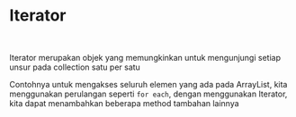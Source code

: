 # Iterator

 <br>

<div class='text-xl mr-32'>

<span class='text-yellow'>Iterator</span> merupakan objek yang memungkinkan untuk mengunjungi setiap unsur pada collection satu per satu

Contohnya untuk mengakses seluruh elemen yang ada pada <span class='text-yellow'>ArrayList</span>, kita menggunakan perulangan seperti `for each`, dengan menggunakan <span class='text-yellow'>Iterator</span>, kita dapat menambahkan beberapa method tambahan lainnya

</div>
